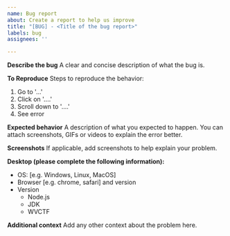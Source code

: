 ```yaml
---
name: Bug report
about: Create a report to help us improve
title: "[BUG] - <Title of the bug report>"
labels: bug
assignees: ''

---
```


**Describe the bug**
A clear and concise description of what the bug is.

**To Reproduce**
Steps to reproduce the behavior:
1. Go to '...'
2. Click on '....'
3. Scroll down to '....'
4. See error

**Expected behavior**
A description of what you expected to happen. You can attach screenshots, GIFs or videos to explain the error better.

**Screenshots**
If applicable, add screenshots to help explain your problem.

**Desktop (please complete the following information):**
 - OS: [e.g. Windows, Linux, MacOS]
 - Browser [e.g. chrome, safari] and version
 - Version
   - Node.js
   - JDK
   - WVCTF

**Additional context**
Add any other context about the problem here.
